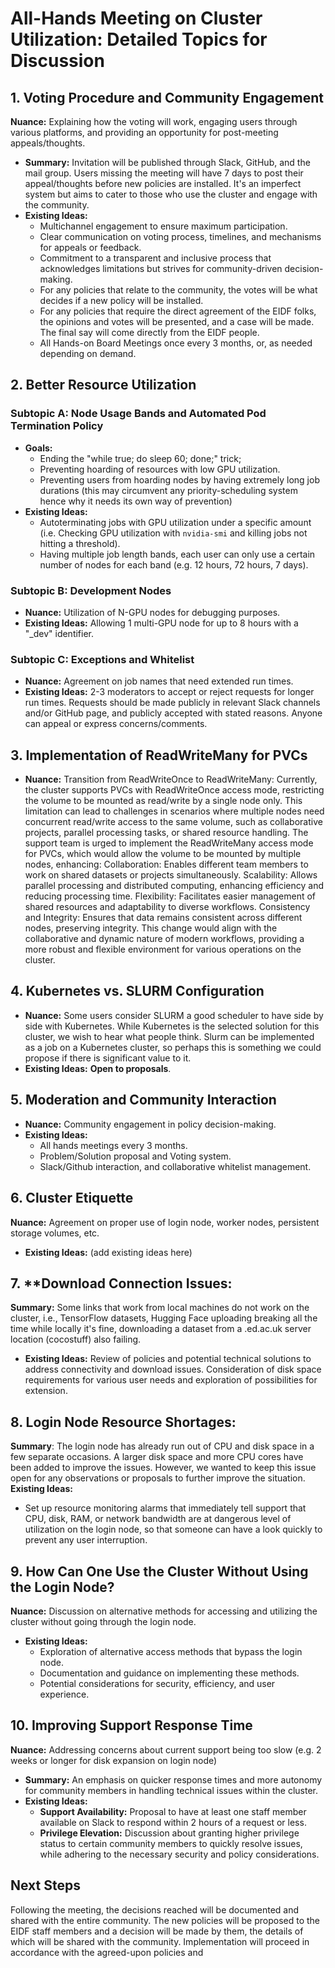 # All-Hands Meeting on Cluster Utilization: Detailed Topics for Discussion

## 1. **Voting Procedure and Community Engagement**
   **Nuance:** Explaining how the voting will work, engaging users through various platforms, and providing an opportunity for post-meeting appeals/thoughts.
   - **Summary:** Invitation will be published through Slack, GitHub, and the mail group. Users missing the meeting will have 7 days to post their appeal/thoughts before new policies are installed. It's an imperfect system but aims to cater to those who use the cluster and engage with the community.
   - **Existing Ideas:**
      - Multichannel engagement to ensure maximum participation.
      - Clear communication on voting process, timelines, and mechanisms for appeals or feedback.
      - Commitment to a transparent and inclusive process that acknowledges limitations but strives for community-driven decision-making.
      - For any policies that relate to the community, the votes will be what decides if a new policy will be installed.
      - For any policies that require the direct agreement of the EIDF folks, the opinions and votes will be presented, and a case will be made. The final say will come directly from the EIDF people.
      - All Hands-on Board Meetings once every 3 months, or, as needed depending on demand.

## 2. **Better Resource Utilization**

### Subtopic A: Node Usage Bands and Automated Pod Termination Policy
   - **Goals:**
      - Ending the "while true; do sleep 60; done;" trick;
      - Preventing hoarding of resources with low GPU utilization.
      - Preventing users from hoarding nodes by having extremely long job durations (this may circumvent any priority-scheduling system hence why it needs its own way of prevention) 
   - **Existing Ideas:**
      - Autoterminating jobs with GPU utilization under a specific amount (i.e. Checking GPU utilization with `nvidia-smi` and killing jobs not hitting a threshold).
      - Having multiple job length bands, each user can only use a certain number of nodes for each band (e.g. 12 hours, 72 hours, 7 days).

### Subtopic B: Development Nodes
   - **Nuance:** Utilization of N-GPU nodes for debugging purposes.
   - **Existing Ideas:** Allowing 1 multi-GPU node for up to 8 hours with a "_dev" identifier.

### Subtopic C: Exceptions and Whitelist
   - **Nuance:** Agreement on job names that need extended run times.
   - **Existing Ideas:** 2-3 moderators to accept or reject requests for longer run times. Requests should be made publicly in relevant Slack channels and/or GitHub page, and publicly accepted with stated reasons. Anyone can appeal or express concerns/comments.

## 3. **Implementation of ReadWriteMany for PVCs**
  - **Nuance:** Transition from ReadWriteOnce to ReadWriteMany: Currently, the cluster supports PVCs with ReadWriteOnce access mode, restricting the volume to be mounted as read/write by a single node only. This limitation can lead to challenges in scenarios where multiple nodes need concurrent read/write access to the same volume, such as collaborative projects, parallel processing tasks, or shared resource handling. The support team is urged to implement the ReadWriteMany access mode for PVCs, which would allow the volume to be mounted by multiple nodes, enhancing:
  Collaboration: Enables different team members to work on shared datasets or projects simultaneously.
  Scalability: Allows parallel processing and distributed computing, enhancing efficiency and reducing processing time.
  Flexibility: Facilitates easier management of shared resources and adaptability to diverse workflows.
  Consistency and Integrity: Ensures that data remains consistent across different nodes, preserving integrity.
  This change would align with the collaborative and dynamic nature of modern workflows, providing a more robust and flexible environment for various operations on the cluster.

## 4. **Kubernetes vs. SLURM Configuration**
   - **Nuance:** Some users consider SLURM a good scheduler to have side by side with Kubernetes. While Kubernetes is the selected solution for this cluster, we wish to hear what people think. Slurm can be implemented as a job on a Kubernetes cluster, so perhaps this is something we could propose if there is significant value to it.
   - **Existing Ideas:** **Open to proposals**.

## 5. **Moderation and Community Interaction**
   - **Nuance:** Community engagement in policy decision-making.
   - **Existing Ideas:**
      - All hands meetings every 3 months.
      - Problem/Solution proposal and Voting system.
      - Slack/Github interaction, and collaborative whitelist management.

## 6. **Cluster Etiquette**
   **Nuance:** Agreement on proper use of login node, worker nodes, persistent storage volumes, etc.
   - **Existing Ideas:** (add existing ideas here)

## 7. **Download Connection Issues: 
   **Summary:** Some links that work from local machines do not work on the cluster, i.e., TensorFlow datasets, Hugging Face uploading breaking all the time while locally it's fine, downloading a dataset from a .ed.ac.uk server location (cocostuff) also failing.
   - **Existing Ideas:** Review of policies and potential technical solutions to address connectivity and download issues. Consideration of disk space requirements for various user needs and exploration of possibilities for extension.

## 8. **Login Node Resource Shortages**:
 **Summary**: The login node has already run out of CPU and disk space in a few separate occasions. A larger disk space and more CPU cores have been added to improve the issues. However, we wanted to keep this issue open for any observations or proposals to further improve the situation.
 **Existing Ideas:**
 - Set up resource monitoring alarms that immediately tell support that CPU, disk, RAM, or network bandwidth are at dangerous level of utilization on the login node, so that someone can have a look quickly to prevent any user interruption.
      
## 9. **How Can One Use the Cluster Without Using the Login Node?**
   **Nuance:** Discussion on alternative methods for accessing and utilizing the cluster without going through the login node.
   - **Existing Ideas:**
      - Exploration of alternative access methods that bypass the login node.
      - Documentation and guidance on implementing these methods.
      - Potential considerations for security, efficiency, and user experience.
        
## 10. **Improving Support Response Time**
   **Nuance:** Addressing concerns about current support being too slow (e.g. 2 weeks or longer for disk expansion on login node)
   - **Summary:** An emphasis on quicker response times and more autonomy for community members in handling technical issues within the cluster.
   - **Existing Ideas:**
      - **Support Availability:** Proposal to have at least one staff member available on Slack to respond within 2 hours of a request or less.
      - **Privilege Elevation:** Discussion about granting higher privilege status to certain community members to quickly resolve issues, while adhering to the necessary security and policy considerations.



## Next Steps
Following the meeting, the decisions reached will be documented and shared with the entire community. The new policies will be proposed to the EIDF staff members and a decision will be made by them, the details of which will be shared with the community. Implementation will proceed in accordance with the agreed-upon policies and
